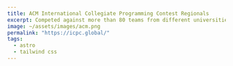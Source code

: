```yaml
---
title: ACM International Collegiate Programming Contest Regionals
excerpt: Competed against more than 80 teams from different universities to solve complex and challenging problems assigned and organized by ACM and IBM representatives.
image: ~/assets/images/acm.png
permalink: "https://icpc.global/"
tags:
  - astro
  - tailwind css
---
```

